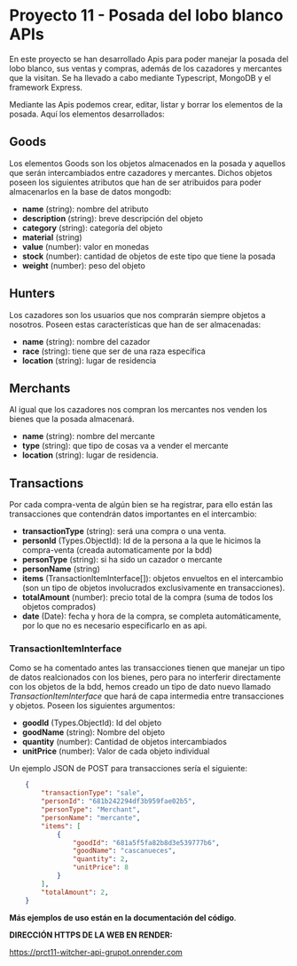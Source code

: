 # Proyecto 11 - Posada del lobo blanco APIs
En este proyecto se han desarrollado Apis para poder manejar la posada del lobo blanco, sus ventas y compras, además de los cazadores y mercantes que la visitan. 
Se ha llevado a cabo mediante Typescript, MongoDB y el framework Express.

Mediante las Apis podemos crear, editar, listar y borrar los elementos de la posada. Aquí los elementos desarrollados: 
## Goods
Los elementos Goods son los objetos almacenados en la posada y aquellos que serán intercambiados entre cazadores y mercantes. Dichos objetos poseen los siguientes atributos que han de ser atribuidos para poder almacenarlos en la base de datos mongodb: 
- **name** (string): nombre del atributo
- **description** (string): breve descripción del objeto
- **category** (string): categoría del objeto
- **material** (string)
- **value** (number): valor en monedas
- **stock** (number): cantidad de objetos de este tipo que tiene la posada
- **weight** (number): peso del objeto
## Hunters
Los cazadores son los usuarios que nos comprarán siempre objetos a nosotros. Poseen estas características que han de ser almacenadas: 
- **name** (string): nombre del cazador
- **race** (string): tiene que ser de una raza específica
- **location** (string): lugar de residencia
## Merchants
Al igual que los cazadores nos compran los mercantes nos venden los bienes que la posada almacenará.
- **name** (string): nombre del mercante
- **type** (string): que tipo de cosas va a vender el mercante
- **location** (string): lugar de residencia.
## Transactions
Por cada compra-venta de algún bien se ha registrar, para ello están las transacciones que contendrán datos importantes en el intercambio: 
- **transactionType** (string): será una compra o una venta.
- **personId** (Types.ObjectId): Id de la persona a la que le hicimos la compra-venta (creada automaticamente por la bdd)
- **personType** (string): si ha sido un cazador o mercante
- **personName** (string)
- **items** (TransactionItemInterface[]): objetos envueltos en el intercambio (son un tipo de objetos involucrados exclusivamente en transacciones).
- **totalAmount** (number): precio total de la compra (suma de todos los objetos comprados)
- **date** (Date): fecha y hora de la compra, se completa automáticamente, por lo que no es necesario especificarlo en as api.
### TransactionItemInterface
Como se ha comentado antes las transacciones tienen que manejar un tipo de datos realcionados con los bienes, pero para no interferir directamente con los objetos de la bdd, hemos creado un tipo de dato nuevo llamado *TransactionItemInterface* que hará de capa intermedia entre transacciones y objetos. Poseen los siguientes argumentos:
-  **goodId** (Types.ObjectId): Id del objeto 
-  **goodName** (string): Nombre del objeto 
-  **quantity** (number): Cantidad de objetos intercambiados
-  **unitPrice** (number): Valor de cada objeto individual

Un ejemplo JSON de POST para transacciones sería el siguiente: 
```JSON
    {
        "transactionType": "sale",
        "personId": "681b242294df3b959fae02b5",
        "personType": "Merchant",
        "personName": "mercante",
        "items": [
            {
                "goodId": "681a5f5fa82b8d3e539777b6",
                "goodName": "cascanueces",
                "quantity": 2,
                "unitPrice": 8
            }
        ],
        "totalAmount": 2,
    }
```

**Más ejemplos de uso están en la documentación del código**.

**DIRECCIÓN HTTPS DE LA WEB EN RENDER:**

https://prct11-witcher-api-grupot.onrender.com
